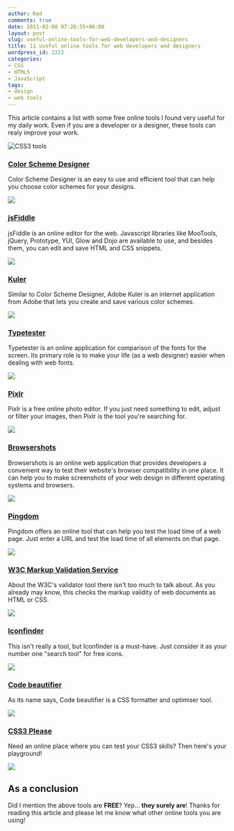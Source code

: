 ```yaml
---
author: Red
comments: true
date: 2011-02-08 07:26:55+00:00
layout: post
slug: useful-online-tools-for-web-developers-and-designers
title: 11 useful online tools for web developers and designers
wordpress_id: 2222
categories:
- CSS
- HTML5
- JavaScript
tags:
- design
- web tools
---
```


This article contains a list with some free online tools I found very useful for my daily work. Even if you are a developer or a designer, these tools can realy improve your work.

![CSS3 tools](http://www.red-team-design.com/wp-content/uploads/2011/02/css3-please.jpg)

<!-- more -->

### [Color Scheme Designer](http://colorschemedesigner.com/)

Color Scheme Designer is an easy to use and efficient tool that can help you choose color schemes for your designs.

[![](http://www.red-team-design.com/wp-content/uploads/2011/02/colorschemedesigner.jpg)](http://colorschemedesigner.com/)

### [jsFiddle](http://jsfiddle.net/)

jsFiddle is an online editor for the web. Javascript libraries like MooTools, jQuery, Prototype, YUI, Glow and Dojo are available to use, and besides them, you can edit and save HTML and CSS snippets.

[![](http://www.red-team-design.com/wp-content/uploads/2011/02/jsfiddle.jpg)](http://jsfiddle.net/)

### [Kuler](http://kuler.adobe.com)

Similar to Color Scheme Designer, Adobe Kuler is an internet application from Adobe that lets you create and save various color schemes.

[![](http://www.red-team-design.com/wp-content/uploads/2011/02/kuler.jpg)](http://kuler.adobe.com/)

### [Typetester](http://www.typetester.org/)

Typetester is an online application for comparison of the fonts for the screen. Its primary role is to make your life (as a web designer) easier when dealing with web fonts.

[![](http://www.red-team-design.com/wp-content/uploads/2011/02/typetester.jpg)](http://www.typetester.org/)

### [Pixlr](http://pixlr.com/)

Pixlr is a free online photo editor. If you just need something to edit, adjust or filter your images, then Pixlr is the tool you're searching for.

[![](http://www.red-team-design.com/wp-content/uploads/2011/02/pixlr.jpg)](http://pixlr.com/editor/)

### [Browsershots](http://browsershots.org/)

Browsershots is an online web application that provides developers a convenient way to test their website's browser compatibility in one place. It can help you to make screenshots of your web design in different operating systems and browsers.

[![](http://www.red-team-design.com/wp-content/uploads/2011/02/browser-shots.jpg)](http://browsershots.org/)

### [Pingdom](http://tools.pingdom.com/)

Pingdom offers an online tool that can help you test the load time of a web page. Just enter a URL and test the load time of all elements on that page.

[![](http://www.red-team-design.com/wp-content/uploads/2011/02/pingdom.jpg)](http://tools.pingdom.com/)

### [W3C Markup Validation Service](http://validator.w3.org/)

About the W3C's validator tool there isn't too much to talk about. As you already may know, this checks the markup validity of web documents as HTML or CSS.

[![](http://www.red-team-design.com/wp-content/uploads/2011/02/w3c-validator.jpg)](http://validator.w3.org/)

### [Iconfinder](http://www.iconfinder.com/)

This isn't really a tool, but Iconfinder is a must-have. Just consider it as your number one "search tool" for free icons.

[![](http://www.red-team-design.com/wp-content/uploads/2011/02/icon-finder.jpg)](http://www.iconfinder.com/)

### [Code beautifier](http://www.codebeautifier.com/)

As its name says, Code beautifier is a CSS formatter and optimiser tool.

[![](http://www.red-team-design.com/wp-content/uploads/2011/02/code-beautifier.jpg)](http://www.red-team-design.com/wp-content/uploads/2011/02/code-beautifier.jpg)

### [CSS3 Please](http://css3please.com/)

Need an online place where you can test your CSS3 skills? Then here's your playground! 

[![](http://www.red-team-design.com/wp-content/uploads/2011/02/css3-please.jpg)](http://css3please.com/)

## As a conclusion

Did I mention the above tools are **FREE**? Yep... **they surely are**! Thanks for reading this article and please let me know what other online tools you are using!